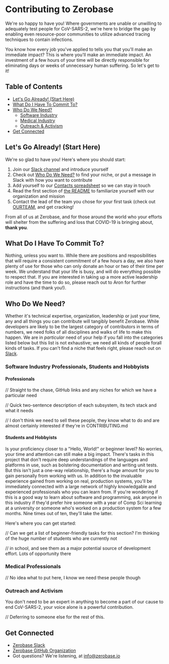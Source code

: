 # Contributing to Zerobase
We're so happy to have you! Where governments are unable or unwilling to adequately test people for CoV-SARS-2, we're here to bridge the
gap by enabling even resource-poor communities to utilize advanced tracing techniques to contain infections. 

You know how every job you've applied to tells you that you'll make an immediate impact? This is where you'll make an immediate impact. An investment of a few hours of your time will be directly responsible for eliminating days or weeks of unnecessary human suffering. So let's get to it!

## Table of Contents
* [Let's Go Already! (Start Here)](#lets-go-already-start-here)
* [What Do I Have To Commit To?](#what-do-i-have-to-commit-to)
* [Who Do We Need?](#who-do-we-need)
    * [Software Industry](#software-industry-professionals-students-and-hobbyists)
    * [Medical Industry](#medical-professionals)
    * [Outreach & Activism](#outreach-and-activism)
* [Get Connected](#get-connected)

## Let's Go Already! (Start Here)
We're so glad to have you! Here's where you should start:
1. Join our [Slack channel](https://necsi-edu.slack.com/archives/CV57RBU8H) and introduce yourself
2. Check out [Who Do We Need?](#who-do-we-need) to find your niche, or put a message in Slack with how you want to contribute
3. Add yourself to our 
[Contacts spreadsheet](https://docs.google.com/spreadsheets/d/1zCCdLi4jRecI9HlJYk3SqoQ-Md62TB2ub3Hgwgq6LYU/edit#gid=0) 
so we can stay in touch
4. Read the first section of [the README](./README.md) to familiarize yourself with our organization and mission
5. Contact the lead of the team you chose for your first task (check out [OURTEAM](./OURTEAM.md), and get cracking!

From all of us at Zerobase, and for those around the world who your efforts will shelter from the suffering and loss that COVID-19 is
bringing about, **thank you**. 

## What Do I Have To Commit To?
Nothing, unless you want to. While there are positions and resposibilities that will require a consistent commitment of a few hours a day,
we also have plenty of use for those who can only donate an hour or two of their time per week. We understand that your life is busy, and
will do everything possible to respect that. If you are interested in taking up a more active leadership role and have the time to
do so, please reach out to Aron for further instructions (and thank you!).

## Who Do We Need?
Whether it's technical expertise, organization, leadership or just your time, any and all things you can contribute will tangibly benefit
Zerobase. While developers are likely to be the largest category of contributors in terms of numbers, we need folks of all disciplines and
walks of life to make this happen. We are in *particular* need of your help if you fall into the categories listed below but this list 
is not exhaustive; we need all kinds of people forall kinds of tasks.
If you can't find a niche that feels right, please reach out on [Slack](https://necsi-edu.slack.com/archives/CV57RBU8H). 

### Software Industry Professionals, Students and Hobbyists
#### Professionals

// Straight to the chase, GitHub links and any niches for which we have a particular need

// Quick two-sentence description of each subsystem, its tech stack and what it needs

// I don't think we need to sell these people, they know what to do and are almost certainly interested if they're in CONTRIBUTING.md

#### Students and Hobbyists
Is your proficiency closer to a "Hello, World!" or beginner level? No worries, your time and attention can still make a big impact.
There's tasks in this project that don't require deep understandings of the languages and platforms in use, such as bolstering
documentation and writing unit tests. But this isn't just a one-way relationship, there's a huge amount for you to gain personally from
working with us. In addition to the invaluable experience gained from working on real, production systems, you'll be immediately connected
with a large network of highly knowledgable and experienced professionals who you can learn from. If you're wondering if this is a good way
to learn about software and programming, ask anyone in this industry if they'd prefer hire someone with a year of Comp Sci learning 
at a university or someone who's worked on a production system for a few months. Nine times out of ten, they'll take the latter.

Here's where you can get started:

// Can we get a list of beginner-friendly tasks for this section? I'm thinking of the huge number of students who are currently not

// in school, and see them as a major potential source of development effort. Lots of opportunity there

### Medical Professionals

// No idea what to put here, I know we need these people though

### Outreach and Activism
You don't need to be an expert in anything to become a part of our cause to end CoV-SARS-2, your voice alone is a powerful contribution.

// Deferring to someone else for the rest of this.

## Get Connected
* [Zerobase Slack](https://necsi-edu.slack.com/archives/CV57RBU8H)
* [Zerobase GitHub Organization](https://github.com/zerobase-io)
* Got questions? We're listening, at info@zerobase.io
